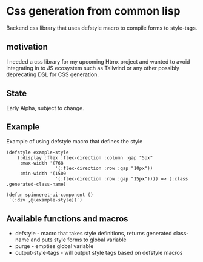 # Css generation from common lisp
Backend css library that uses defstyle macro to compile forms to style-tags.

## motivation
I needed a css library for my upcoming Htmx project and wanted to avoid integrating in to JS ecosystem such as Tailwind or any other possibly deprecating DSL for CSS generation.

## State
Early Alpha, subject to change.

## Example
Example of using defstyle macro that defines the style

``` common-lisp
(defstyle example-style
    (:display :flex :flex-direction :column :gap "5px"
     :max-width '(768
                  '(:flex-direction :row :gap "10px"))
     :min-width '(1500
                  '(:flex-direction :row :gap "15px")))) => (:class .generated-class-name)
```

```
(defun spinneret-ui-component ()
 `(:div ,@(example-style))`)
```

## Available functions and macros
* defstyle - macro that takes style definitions, returns generated class-name and puts style forms to global variable
* purge - empties global variable
* output-style-tags - will output style tags based on defstyle macros
